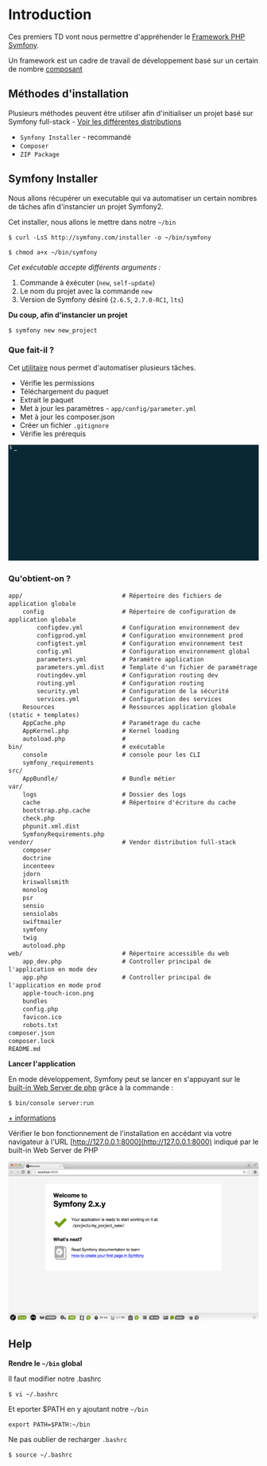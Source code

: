 # Introduction

Ces premiers TD vont nous permettre d'appréhender le [Framework PHP Symfony](https://symfony.com/).

Un framework est un cadre de travail de développement basé sur un certain de nombre [composant](https://symfony.com/components)

## Méthodes d'installation

Plusieurs méthodes peuvent être utiliser afin d'initialiser un projet basé sur Symfony full-stack - [Voir les différentes distributions](https://symfony.com/distributions)

* `Synfony Installer` - recommandé
* `Composer` 
* `ZIP Package`

## Symfony Installer

Nous allons récupérer un executable qui va automatiser un certain nombres de tâches afin d'instancier un projet
Symfony2.

Cet installer, nous allons le mettre dans notre `~/bin`

```
$ curl -LsS http://symfony.com/installer -o ~/bin/symfony
```
```
$ chmod a+x ~/bin/symfony
```

*Cet exécutable accepte différents arguments :*

1. Commande à éxécuter (`new`, `self-update`)
2. Le nom du projet avec la commande `new`
3. Version de Symfony désiré (`2.6.5`, `2.7.0-RC1`, `lts`)

**Du coup, afin d'instancier un projet**

```
$ symfony new new_project
```

### Que fait-il ?

Cet [utilitaire](https://github.com/symfony/symfony-installer) nous permet d'automatiser plusieurs tâches. 

* Vérifie les permissions
* Téléchargement du paquet
* Extrait le paquet
* Met à jour les paramètres - `app/config/parameter.yml`
* Met à jour les composer.json
* Créer un fichier `.gitignore`
* Vérifie les prérequis

![Screenshot](img/installer.gif)

### Qu'obtient-on ?

	app/							# Répertoire des fichiers de application globale
		config						# Répertoire de configuration de application globale
			configdev.yml			# Configuration environnement dev
			configprod.yml			# Configuration environnement prod
			configtest.yml			# Configuration environnement test
			config.yml				# Configuration environnement global
			parameters.yml			# Paramètre application
			parameters.yml.dist		# Template d'un fichier de paramétrage
			routingdev.yml			# Configuration routing dev
			routing.yml				# Configuration routing
			security.yml			# Configuration de la sécurité
			services.yml			# Configuration des services
		Resources					# Ressources application globale (static + templates)
		AppCache.php				# Paramétrage du cache
		AppKernel.php				# Kernel loading
		autoload.php				# 
	bin/							# exécutable
		console						# console pour les CLI
		symfony_requirements
	src/
		AppBundle/					# Bundle métier 
	var/
		logs						# Dossier des logs
		cache						# Répertoire d'écriture du cache
		bootstrap.php.cache
		check.php
		phpunit.xml.dist
		SymfonyRequirements.php
	vendor/							# Vendor distribution full-stack
		composer
		doctrine
		incenteev
		jdorn
		kriswallsmith
		monolog
		psr
		sensio
		sensiolabs
		swiftmailer
		symfony
		twig
		autoload.php
	web/							# Répertoire accessible du web
		app_dev.php					# Controller principal de l'application en mode dev
		app.php						# Controller principal de l'application en mode prod
		apple-touch-icon.png
		bundles
		config.php
		favicon.ico
		robots.txt
	composer.json
	composer.lock
	README.md

**Lancer l'application**

En mode développement, Symfony peut se lancer en s'appuyant sur le [built-in Web Server de php](http://php.net/manual/en/features.commandline.webserver.php) grâce à la commande :

```
$ bin/console server:run
```
[<span class="btn btn-info">+ informations</span>](http://symfony.com/doc/current/book/installation.html#running-the-symfony-application)

Vérifier le bon fonctionnement de l'installation en accédant via votre navigateur à l'URL [http://127.0.0.1:8000](http://127.0.0.1:8000) indiqué par le built-in Web Server de PHP 

![image](img/welcome.png)

## Help

**Rendre le `~/bin` global**

Il faut modifier notre .bashrc 

```
$ vi ~/.bashrc
```

Et eporter $PATH en y ajoutant notre `~/bin`

```
export PATH=$PATH:~/bin
```

Ne pas oublier de recharger `.bashrc` 

```
$ source ~/.bashrc
```

